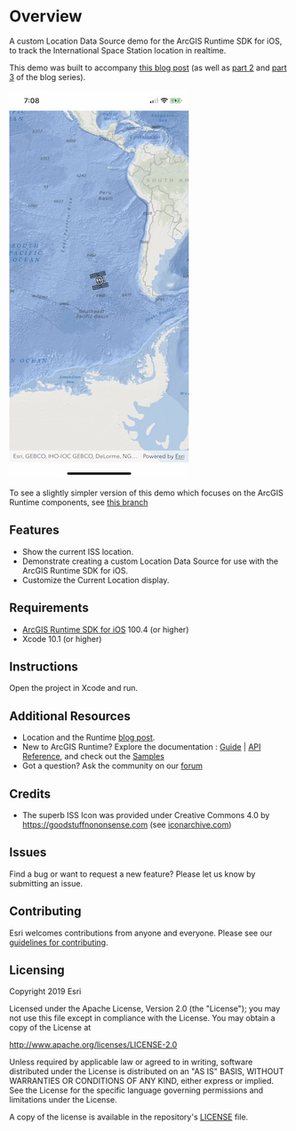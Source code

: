 # Overview
A custom Location Data Source demo for the ArcGIS Runtime SDK for iOS, to track the International Space Station location in realtime.

This demo was built to accompany [this blog post](https://community.esri.com/community/developers/native-app-developers/arcgis-runtime-sdk-for-ios/blog/2019/05/08/runtime-location-part-1-the-blue-dot) (as well as [part 2](https://community.esri.com/community/developers/native-app-developers/arcgis-runtime-sdk-for-ios/blog/2019/05/09/runtime-location-part-2-location-data-sources) and [part 3](https://community.esri.com/community/developers/native-app-developers/arcgis-runtime-sdk-for-ios/blog/2019/05/09/runtime-location-part-3-a-custom-data-source) of the blog series).

![Image](app-image.jpg)

To see a slightly simpler version of this demo which focuses on the ArcGIS Runtime components, see [this branch](https://github.com/nixta/custom-location-data-source-demo-ios/tree/simplified)

## Features

* Show the current ISS location.
* Demonstrate creating a custom Location Data Source for use with the ArcGIS Runtime SDK for iOS.
* Customize the Current Location display.

## Requirements
* [ArcGIS Runtime SDK for iOS](https://developers.arcgis.com/en/ios/) 100.4 (or higher)
* Xcode 10.1 (or higher)

## Instructions

Open the project in Xcode and run.

## Additional Resources

* Location and the Runtime [blog post](https://community.esri.com/community/developers/native-app-developers/arcgis-runtime-sdk-for-ios/blog/2019/05/08/runtime-location-part-1-the-blue-dot).
* New to ArcGIS Runtime? Explore the documentation : [Guide](https://developers.arcgis.com/ios) | [API Reference](https://developers.arcgis.com/ios/latest/api-reference/), and check out the [Samples](https://github.com/Esri/arcgis-runtime-samples-ios)
* Got a question? Ask the community on our [forum](http://geonet.esri.com/community/developers/native-app-developers/arcgis-runtime-sdk-for-ios)

## Credits

* The superb ISS Icon was provided under Creative Commons 4.0 by https://goodstuffnononsense.com (see [iconarchive.com](http://www.iconarchive.com/show/free-space-icons-by-goodstuff-no-nonsense/international-space-station-icon.html))

## Issues

Find a bug or want to request a new feature?  Please let us know by submitting an issue.

## Contributing

Esri welcomes contributions from anyone and everyone. Please see our [guidelines for contributing](https://github.com/esri/contributing).

## Licensing
Copyright 2019 Esri

Licensed under the Apache License, Version 2.0 (the "License");
you may not use this file except in compliance with the License.
You may obtain a copy of the License at

   http://www.apache.org/licenses/LICENSE-2.0

Unless required by applicable law or agreed to in writing, software
distributed under the License is distributed on an "AS IS" BASIS,
WITHOUT WARRANTIES OR CONDITIONS OF ANY KIND, either express or implied.
See the License for the specific language governing permissions and
limitations under the License.

A copy of the license is available in the repository's [LICENSE]( /LICENSE) file.
